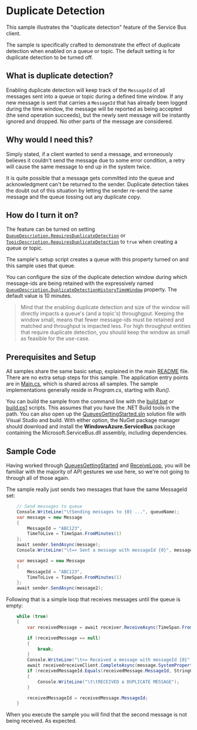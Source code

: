 # Duplicate Detection

This sample illustrates the "duplicate detection" feature of the Service Bus client.

The sample is specifically crafted to demonstrate the effect of duplicate detection when
enabled on a queue or topic. The default setting is for duplicate detection to be turned off. 

## What is duplicate detection?

Enabling duplicate detection will keep track of the ```MessageId``` of all messages sent into 
a queue or topic during a defined time window. If any new message is sent that carries a 
```MessageId``` that has already been logged during the time window, the message will be reported
as being accepted (the send operation succeeds), but the newly sent message will be instantly 
ignored and dropped. No other parts of the message are considered.

## Why would I need this?

Simply stated, if a client wanted to send a message, and erroneously believes it couldn't send the message due 
to some error condition, a retry will cause the same message to end up in the system twice. 

It is quite possible that a message gets committed into the queue and acknowledgment can't 
be returned to the sender. Duplicate detection takes the doubt out of this situation by letting
the sender re-send the same message and the queue tossing out any duplicate copy.

## How do I turn it on?

The feature can be turned on setting [```QueueDescription.RequiresDuplicateDetection```](https://msdn.microsoft.com/library/azure/microsoft.servicebus.messaging.queuedescription.requiresduplicatedetection.aspx) or
[```TopicDescription.RequiresDuplicateDetection```]() to ```true``` when creating a queue or topic.  

The sample's setup script creates a queue with this property turned on and this sample uses that queue.

You can configure the size of the duplicate detection window during which message-ids are being
retained with the expressively named [```QueueDescription.DuplicateDetectionHistoryTimeWindow```](https://msdn.microsoft.com/en-us/library/azure/microsoft.servicebus.messaging.queuedescription.duplicatedetectionhistorytimewindow.aspx) property. The default
value is 10 minutes. 

> Mind that the enabling duplicate detection and size of the window will directly impacts a queue's (and a topic's) throughgput.
> Keeping the window small, means that fewer message-ids must be retained and matched and throughput is impacted less. For 
> high throughput entities that require duplicate detection, you should keep the window as small as feasible for the use-case.     
   
## Prerequisites and Setup

All samples share the same basic setup, explained in the main [README](../README.md) file. There are no extra setup steps for this sample.
The application entry points are in [Main.cs](../common/Main.md), which is shared across all samples. The sample implementations generally
reside in *Program.cs*, starting with *Run()*.

You can build the sample from the command line with the [build.bat](build.bat) or [build.ps1](build.ps1) scripts. This assumes that you
have the .NET Build tools in the path. You can also open up the [QueuesGettingStarted.sln](QueuesGettingStarted.sln) solution file with Visual Studio and build.
With either option, the NuGet package manager should download and install the **WindowsAzure.ServiceBus** package containing the
Microsoft.ServiceBus.dll assembly, including dependencies.

## Sample Code

Having worked through [QueuesGettingStarted](../QueuesGettingStarted) and [ReceiveLoop](../ReceiveLoop), you
will be familiar with the majority of API gestures we use here, so we're not going to through all of 
those again.

The sample really just sends two messages that have the same MessageId set:  

``` C#
    // Send messages to queue
    Console.WriteLine("\tSending messages to {0} ...", queueName);
    var message = new Message
    {
        MessageId = "ABC123",
        TimeToLive = TimeSpan.FromMinutes(1)
    };
    await sender.SendAsync(message);
    Console.WriteLine("\t=> Sent a message with messageId {0}", message.MessageId);

    var message2 = new Message
    {
        MessageId = "ABC123",
        TimeToLive = TimeSpan.FromMinutes(1)
    };
    await sender.SendAsync(message2);
```

Following that is a simple loop that receives messages until the queue is empty:

``` C#
    while (true)
    {
        var receivedMessage = await receiver.ReceiveAsync(TimeSpan.FromSeconds(10));

        if (receivedMessage == null)
        {
            break;
        }
        Console.WriteLine("\t<= Received a message with messageId {0}", receivedMessage.MessageId);
        await receivedreceiveClient.CompleteAsync(message.SystemProperties.LockToken);
        if (receivedMessageId.Equals(receivedMessage.MessageId, StringComparison.OrdinalIgnoreCase))
        {
            Console.WriteLine("\t\tRECEIVED a DUPLICATE MESSAGE");
        }

        receivedMessageId = receivedMessage.MessageId;
    }
``` 

When you execute the sample you will find that the second message is not being received. As expected.